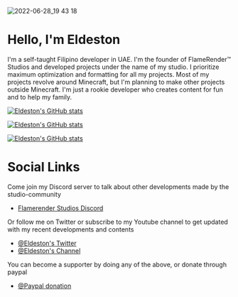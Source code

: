 ![2022-06-28_19 43 18](https://user-images.githubusercontent.com/59617287/177016630-c99ab87a-b737-4f14-b71d-11174401298c.png)

# Hello, I'm Eldeston
I'm a self-taught Filipino developer in UAE. I'm the founder of FlameRender™ Studios and developed projects under the name of my studio. I prioritize maximum optimization and formatting for all my projects. Most of my projects revolve around Minecraft, but I'm planning to make other projects outside Minecraft. I'm just a rookie developer who creates content for fun and to help my family.

[![Eldeston's GitHub stats](https://github-readme-stats.vercel.app/api?username=Eldeston&show_icons=true&theme=transparent)](https://github.com/Eldeston)

[![Eldeston's GitHub stats](https://github-readme-stats.vercel.app/api/pin?username=Eldeston&repo=super-duper-vanilla&show_owner=true&theme=transparent)](https://github.com/Eldeston)

[![Eldeston's GitHub stats](https://github-readme-stats.vercel.app/api/top-langs?username=Eldeston&layout=compact&theme=transparent)](https://github.com/Eldeston)

# Social Links
   Come join my Discord server to talk about other developments made by the studio-community
   * [Flamerender Studios Discord](https://discord.gg/UE85W5ynCg)
   
   Or follow me on Twitter or subscribe to my Youtube channel to get updated with my recent developments and contents
   * [@Eldeston's Twitter](https://twitter.com/eldeston)
   * [@Eldeston's Channel](https://www.youtube.com/channel/UCQCkkFh25ydxZwCqpBhJJlg?view_as=subscriber)

   You can become a supporter by doing any of the above, or donate through paypal
   * [@Paypal donation](https://www.paypal.com/donate?hosted_button_id=4XLQ4WE296JKW)
